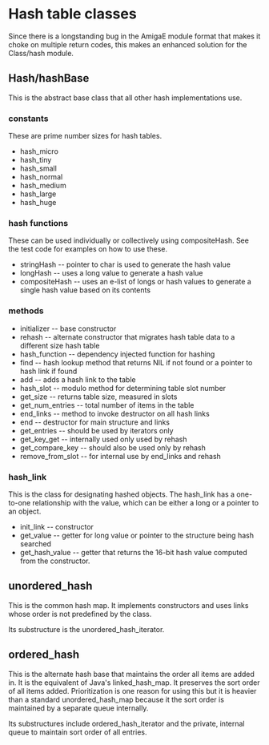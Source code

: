 # Hash table classes
Since there is a longstanding bug in the AmigaE module format that makes it choke on multiple return codes, this makes an enhanced solution for the Class/hash module.

## Hash/hashBase
This is the abstract base class that all other hash implementations use.

### constants
These are prime number sizes for hash tables.

* hash_micro
* hash_tiny
* hash_small
* hash_normal
* hash_medium
* hash_large
* hash_huge

### hash functions
These can be used individually or collectively using compositeHash. See the test code for examples on how to use these.

* stringHash -- pointer to char is used to generate the hash value
* longHash -- uses a long value to generate a hash value
* compositeHash -- uses an e-list of longs or hash values to generate a single hash value based on its contents

### methods
* initializer -- base constructor
* rehash -- alternate constructor that migrates hash table data to a different size hash table
* hash_function -- dependency injected function for hashing
* find -- hash lookup method that returns NIL if not found or a pointer to hash link if found
* add -- adds a hash link to the table
* hash_slot -- modulo method for determining table slot number
* get_size -- returns table size, measured in slots
* get_num_entries -- total number of items in the table
* end_links -- method to invoke destructor on all hash links
* end -- destructor for main structure and links
* get_entries -- should be used by iterators only
* get_key_get -- internally used only used by rehash
* get_compare_key -- should also be used only by rehash
* remove_from_slot -- for internal use by end_links and rehash

### hash_link
This is the class for designating hashed objects. The hash_link has a one-to-one relationship with the value, which can be either a long or a pointer to an object.

* init_link -- constructor
* get_value -- getter for long value or pointer to the structure being hash searched
* get_hash_value -- getter that returns the 16-bit hash value computed from the constructor.

## unordered_hash
This is the common hash map.  It implements constructors and uses links whose order is not predefined by the class.

Its substructure is the unordered_hash_iterator.

## ordered_hash
This is the alternate hash base that maintains the order all items are added in. It is the equivalent of Java's linked_hash_map. It preserves the sort order of all items added. Prioritization is one reason for using this but it is heavier than a standard unordered_hash_map because it the sort order is maintained by a separate queue internally.

Its substructures include ordered_hash_iterator and the private, internal queue to maintain sort order of all entries.
